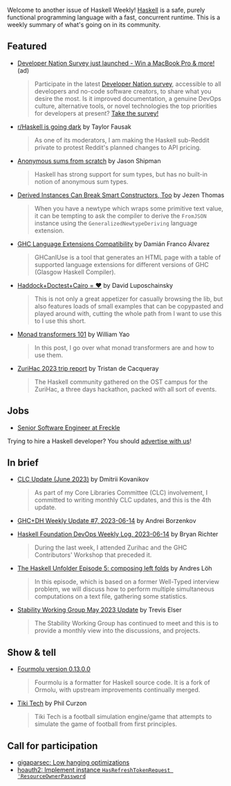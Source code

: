 Welcome to another issue of Haskell Weekly!
[Haskell](https://www.haskell.org) is a safe, purely functional programming language with a fast, concurrent runtime.
This is a weekly summary of what's going on in its community.

## Featured

<!-- Runs on 2023-06-15, 2023-06-22, 2023-07-06 & 2023-07-13. -->
- [Developer Nation Survey just launched - Win a MacBook Pro & more!](https://www.developereconomics.net/?member_id=haskell&utm_medium=nl_1) (ad)
  > Participate in the latest [Developer Nation survey](https://www.developereconomics.net/?member_id=haskell&utm_medium=nl_1), accessible to all developers and no-code software creators, to share what you desire the most. Is it improved documentation, a genuine DevOps culture, alternative tools, or novel technologies the top priorities for developers at present? [Take the survey!](https://www.developereconomics.net/?member_id=haskell&utm_medium=nl_1)

- [r/Haskell is going dark](https://discourse.haskell.org/t/r-haskell-is-going-dark/6405?u=taylorfausak) by Taylor Fausak
  > As one of its moderators, I am making the Haskell sub-Reddit private to protest Reddit's planned changes to API pricing.

- [Anonymous sums from scratch](https://jship.github.io/posts/2023-06-11-anonymous-sums-from-scratch/) by Jason Shipman
  > Haskell has strong support for sum types, but has no built-in notion of anonymous sum types.

- [Derived Instances Can Break Smart Constructors, Too](https://jezenthomas.com/2023/06/derived-instances-can-break-smart-constructors/) by Jezen Thomas
  > When you have a newtype which wraps some primitive text value, it can be tempting to ask the compiler to derive the `FromJSON` instance using the `GeneralizedNewtypeDeriving` language extension.

- [GHC Language Extensions Compatibility](https://ghcaniuse.damianfral.com) by Damián Franco Álvarez
  > GHCanIUse is a tool that generates an HTML page with a table of supported language extensions for different versions of GHC (Glasgow Haskell Compiler).

- [Haddock+Doctest+Cairo = ♥](https://github.com/quchen/articles/blob/9a780a19a86c87192816340ddc856e8a396f40c2/2023-06-12%20Haddock%2BDoctest%2BCairo.md) by David Luposchainsky
  > This is not only a great appetizer for casually browsing the lib, but also features loads of small examples that can be copypasted and played around with, cutting the whole path from I want to use this to I use this short.

- [Monad transformers 101](https://www.williamyaoh.com/posts/2023-06-10-monad-transformers-101.html) by William Yao
  > In this post, I go over what monad transformers are and how to use them.

- [ZuriHac 2023 trip report](https://tristancacqueray.github.io/blog/zurihac2023) by Tristan de Cacqueray
  > The Haskell community gathered on the OST campus for the ZuriHac, a three days hackathon, packed with all sort of events.

## Jobs

- [Senior Software Engineer at Freckle](https://jobs.smartrecruiters.com/Renaissance/743999910649183-senior-software-engineer-haskell)

Trying to hire a Haskell developer?
You should [advertise with us](https://haskellweekly.news/advertising.html)!

## In brief

- [CLC Update (June 2023)](https://discourse.haskell.org/t/clc-update-june-2023/6395?u=taylorfausak) by Dmitrii Kovanikov
  > As part of my Core Libraries Committee (CLC) involvement, I committed to writing monthly CLC updates, and this is the 4th update.

- [GHC+DH Weekly Update #7, 2023-06-14](https://discourse.haskell.org/t/ghc-dh-weekly-update-7-2023-06-14/6444?u=taylorfausak) by Andrei Borzenkov

- [Haskell Foundation DevOps Weekly Log, 2023-06-14](https://discourse.haskell.org/t/haskell-foundation-devops-weekly-log-2023-06-14/6445?u=taylorfausak) by Bryan Richter
  > During the last week, I attended Zurihac and the GHC Contributors' Workshop that preceded it.

- [The Haskell Unfolder Episode 5: composing left folds](https://discourse.haskell.org/t/the-haskell-unfolder-episode-5-composing-left-folds/6441?u=taylorfausak) by Andres Löh
  > In this episode, which is based on a former Well-Typed interview problem, we will discuss how to perform multiple simultaneous computations on a text file, gathering some statistics.

- [Stability Working Group May 2023 Update](https://discourse.haskell.org/t/stability-working-group-may-2023-update/6398?u=taylorfausak) by Trevis Elser
  > The Stability Working Group has continued to meet and this is to provide a monthly view into the discussions, and projects.

## Show & tell

- [Fourmolu version 0.13.0.0](https://github.com/fourmolu/fourmolu/releases/tag/v0.13.0.0)
  > Fourmolu is a formatter for Haskell source code. It is a fork of Ormolu, with upstream improvements continually merged.

- [Tiki Tech](https://github.com/TheInnerLight/tiki-tech/tree/a191ebab634696b6fe483fd215e8627dae5654d6) by Phil Curzon
  > Tiki Tech is a football simulation engine/game that attempts to simulate the game of football from first principles.

## Call for participation

- [gigaparsec: Low hanging optimizations](https://github.com/noughtmare/gigaparsec/issues/7)
- [hoauth2: Implement instance `HasRefreshTokenRequest 'ResourceOwnerPassword`](https://github.com/freizl/hoauth2/issues/190)
